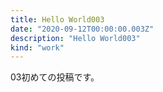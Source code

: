 ```yaml
---
title: Hello World003
date: "2020-09-12T00:00:00.003Z"
description: "Hello World003"
kind: "work"
---
```


03初めての投稿です。